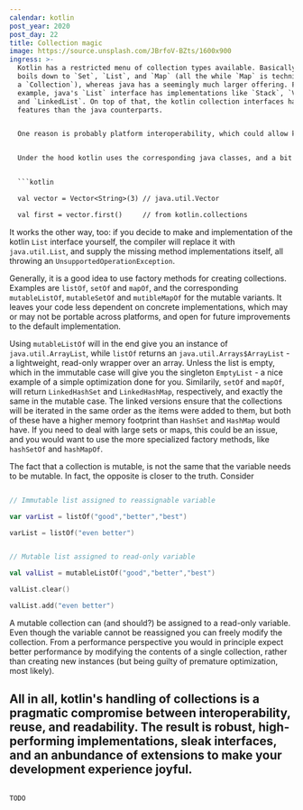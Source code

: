 ```yaml
---
calendar: kotlin
post_year: 2020
post_day: 22
title: Collection magic
image: https://source.unsplash.com/JBrfoV-BZts/1600x900
ingress: >-
  Kotlin has a restricted menu of collection types available. Basically, it
  boils down to `Set`, `List`, and `Map` (all the while `Map` is technically not
  a `Collection`), whereas java has a seemingly much larger offering. For
  example, java's `List` interface has implementations like `Stack`, `Vector`
  and `LinkedList`. On top of that, the kotlin collection interfaces has less
  features than the java counterparts.  


  One reason is probably platform interoperability, which could allow kotlin code more easily to be complied down to javascript, mobile platforms, or other virtual machines. Another is that extension methods and properties allow kotlin to add a lot more features to the various collections without "polluting" the interface. Finally, the corresponding java interfaces are all mutable, with methods like `add` and `remove`, while kotlin has explicit interfaces for mutable collections, like `MutableList`, `MutableSet`, and `MutableMap`. 


  Under the hood kotlin uses the corresponding java classes, and a bit of compiler magic to ensure that the types effectively seem to implement the kotlin interfaces, known as *mapped types*. Runtime, however, there is no difference between the java and kotlin counterparts. There is a couple of big benefits with this approach: First, instead of implementing new collections natively in kotlin, the battletested implementations of java can be used. Second, interoperability between java and kotlin is ensured. And it means you can still use the`java.util.Vector` class, and get the extension goodies associated with the kotlin `Collection` and `List` interfaces in kotlin. 


  ```kotlin

  val vector = Vector<String>(3) // java.util.Vector

  val first = vector.first()     // from kotlin.collections

  ```


  It works the other way, too: if you decide to make and implementation of the kotlin `List` interface yourself, the compiler will replace it with `java.util.List`, and supply the missing method implementations itself, all throwing an `UnsupportedOperationException`. 


  Generally, it is a good idea to use factory methods for creating collections. Examples are `listOf`, `setOf` and `mapOf`, and the corresponding `mutableListOf`, `mutableSetOf` and `mutibleMapOf` for the mutable variants. It leaves your code less dependent on concrete implementations, which may or may not be portable across platforms, and open for future improvements to the default implementation. 


  Using `mutableListOf` will in the end give you an instance of `java.util.ArrayList`, while `listOf` returns an `java.util.Arrays$ArrayList` - a lightweight, read-only wrapper over an array. Unless the list is empty, which in the immutable case will give you the singleton `EmptyList` - a nice example of a simple optimization done for you. Similarily, `setOf` and `mapOf`, will return `LinkedHashSet` and `LinkedHashMap`, respectively, and exactly the same in the mutable case.  The linked versions ensure that the collections will be iterated in the same order as the items were added to them, but both of these have a higher memory footprint than `HashSet` and `HashMap` would have. If you need to deal with large sets or maps, this could be an issue, and you would want to use the more specialized factory methods, like `hashSetOf` and `hashMapOf`.


  The fact that a collection is mutable, is not the same that the variable needs to be mutable. In fact, the opposite is closer to the truth. Consider


  ```kotlin

  // Immutable list assigned to reassignable variable

  var varList = listOf("good","better","best")

  varList = listOf("even better")


  // Mutable list assigned to read-only variable

  val valList = mutableListOf("good","better","best")

  valList.clear()

  valList.add("even better")

  ```


  A mutable collection can (and should?) be assigned to a read-only variable. Even though the variable cannot be reassigned you can freely modify the collection. From a performance perspective you would in principle expect better performance by modifying the contents of a single collection, rather than creating new instances (but being guilty of premature optimization, most likely).


  All in all, kotlin's handling of collections is a pragmatic compromise between interoperability, reuse, and readability. The result is robust, high-performing implementations, sleak interfaces, and an anbundance of extensions to make your development experience joyful.
---
```

TODO